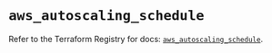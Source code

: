 # `aws_autoscaling_schedule`

Refer to the Terraform Registry for docs: [`aws_autoscaling_schedule`](https://registry.terraform.io/providers/hashicorp/aws/6.16.0/docs/resources/autoscaling_schedule).
